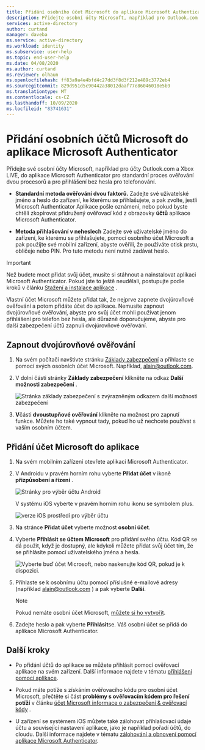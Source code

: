 ```yaml
---
title: Přidání osobního účet Microsoft do aplikace Microsoft Authenticator – Azure AD
description: Přidejte osobní účty Microsoft, například pro Outlook.com nebo Xbox LIVE do aplikace Microsoft Authenticator k ověření vaší identity při použití dvojúrovňového ověřování.
services: active-directory
author: curtand
manager: daveba
ms.service: active-directory
ms.workload: identity
ms.subservice: user-help
ms.topic: end-user-help
ms.date: 04/08/2020
ms.author: curtand
ms.reviewer: olhaun
ms.openlocfilehash: ff83a9a4e4bfd4c27dd3f8d3f212e489c3772eb4
ms.sourcegitcommit: 829d951d5c90442a38012daaf77e86046018e5b9
ms.translationtype: MT
ms.contentlocale: cs-CZ
ms.lasthandoff: 10/09/2020
ms.locfileid: "83741631"
---
```

# <a name="add-personal-microsoft-accounts-to-the-microsoft-authenticator-app"></a>Přidání osobních účtů Microsoft do aplikace Microsoft Authenticator

Přidejte své osobní účty Microsoft, například pro účty Outlook.com a Xbox LIVE, do aplikace Microsoft Authenticator pro standardní proces ověřování dvou procesorů a pro přihlášení bez hesla pro telefonování.

- **Standardní metoda ověřování dvou faktorů.** Zadejte své uživatelské jméno a heslo do zařízení, ke kterému se přihlašujete, a pak zvolte, jestli Microsoft Authenticator Aplikace pošle oznámení, nebo pokud byste chtěli zkopírovat přidružený ověřovací kód z obrazovky **účtů** aplikace Microsoft Authenticator.

- **Metoda přihlašování v neheslech** Zadejte své uživatelské jméno do zařízení, ke kterému se přihlašujete, pomocí osobního účet Microsoft a pak použijte své mobilní zařízení, abyste ověřili, že používáte otisk prstu, obličeje nebo PIN. Pro tuto metodu není nutné zadávat heslo.

>[!Important]
>Než budete moct přidat svůj účet, musíte si stáhnout a nainstalovat aplikaci Microsoft Authenticator. Pokud jste to ještě neudělali, postupujte podle kroků v článku [Stažení a instalace aplikace](user-help-auth-app-download-install.md) .

Vlastní účet Microsoft můžete přidat tak, že nejprve zapnete dvojúrovňové ověřování a potom přidáte účet do aplikace. Nemusíte zapnout dvojúrovňové ověřování, abyste pro svůj účet mohli používat jenom přihlášení pro telefon bez hesla, ale důrazně doporučujeme, abyste pro další zabezpečení účtů zapnuli dvojúrovňové ověřování.

## <a name="turn-on-two-factor-verification"></a>Zapnout dvojúrovňové ověřování

1. Na svém počítači navštivte stránku [Základy zabezpečení](https://account.microsoft.com/security) a přihlaste se pomocí svých osobních účet Microsoft. Například, alain@outlook.com.

2. V dolní části stránky **Základy zabezpečení** klikněte na odkaz **Další možnosti zabezpečení** .

    ![Stránka základy zabezpečení s zvýrazněným odkazem další možnosti zabezpečení](./media/user-help-auth-app-add-personal-ms-account/more-security-options-link.png)

3. **V**části **dvoustupňové ověřování** klikněte na možnost pro zapnutí funkce. Můžete ho také vypnout tady, pokud ho už nechcete používat s vaším osobním účtem.

## <a name="add-your-microsoft-account-to-the-app"></a>Přidání účet Microsoft do aplikace

1. Na svém mobilním zařízení otevřete aplikaci Microsoft Authenticator.

1. V Androidu v pravém horním rohu vyberte **Přidat účet** v ikoně **přizpůsobení a řízení** .

    ![Stránky pro výběr účtu Android](media/user-help-auth-app-add-personal-ms-account/customize-and-control-icon.png)

    V systému iOS vyberte v pravém horním rohu ikonu se symbolem plus.

    ![verze iOS prostředí pro výběr účtu](media/user-help-auth-app-add-personal-ms-account/customize-and-control-icon-ios.png)

1. Na stránce **Přidat účet** vyberte možnost **osobní účet**.

1. Vyberte **Přihlásit se účtem Microsoft** pro přidání svého účtu. Kód QR se dá použít, když je dostupný, ale kdykoli můžete přidat svůj účet tím, že se přihlásíte pomocí uživatelského jména a hesla.

    ![Vyberte buď účet Microsoft, nebo naskenujte kód QR, pokud je k dispozici.](media/user-help-auth-app-add-personal-ms-account/add-account-android.png)

1. Přihlaste se k osobnímu účtu pomocí příslušné e-mailové adresy (například alain@outlook.com ) a pak vyberte **Další**.

    >[!Note]
    >Pokud nemáte osobní účet Microsoft, [můžete si ho vytvořit](https://account.microsoft.com/account/Account?refd=www.bing.com&ru=https%3A%2F%2Faccount.microsoft.com%2F%3Frefd%3Dwww.bing.com&destrt=home-index).

1. Zadejte heslo a pak vyberte **Přihlásit**se. Váš osobní účet se přidá do aplikace Microsoft Authenticator.

## <a name="next-steps"></a>Další kroky

- Po přidání účtů do aplikace se můžete přihlásit pomocí ověřovací aplikace na svém zařízení. Další informace najdete v tématu [přihlášení pomocí aplikace](user-help-auth-app-sign-in.md).

- Pokud máte potíže s získáním ověřovacího kódu pro osobní účet Microsoft, přečtěte si část **problémy s ověřovacím kódem pro řešení potíží** v článku [účet Microsoft informace o zabezpečení & ověřovací kódy](https://support.microsoft.com/help/12428/microsoft-account-security-info-verification-codes) .

- U zařízení se systémem iOS můžete také zálohovat přihlašovací údaje účtu a související nastavení aplikace, jako je například pořadí účtů, do cloudu. Další informace najdete v tématu [zálohování a obnovení pomocí aplikace Microsoft Authenticator](user-help-auth-app-backup-recovery.md).
